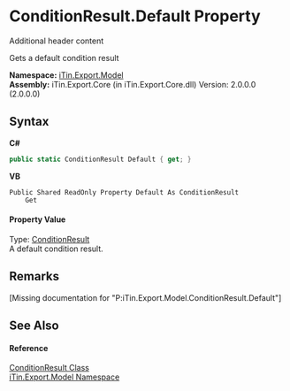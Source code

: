 # ConditionResult.Default Property 
Additional header content 

Gets a default condition result

**Namespace:**&nbsp;<a href="N_iTin_Export_Model">iTin.Export.Model</a><br />**Assembly:**&nbsp;iTin.Export.Core (in iTin.Export.Core.dll) Version: 2.0.0.0 (2.0.0.0)

## Syntax

**C#**<br />
``` C#
public static ConditionResult Default { get; }
```

**VB**<br />
``` VB
Public Shared ReadOnly Property Default As ConditionResult
	Get
```


#### Property Value
Type: <a href="T_iTin_Export_Model_ConditionResult">ConditionResult</a><br />A default condition result.

## Remarks
\[Missing <remarks> documentation for "P:iTin.Export.Model.ConditionResult.Default"\]

## See Also


#### Reference
<a href="T_iTin_Export_Model_ConditionResult">ConditionResult Class</a><br /><a href="N_iTin_Export_Model">iTin.Export.Model Namespace</a><br />
